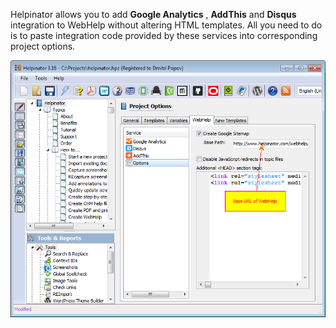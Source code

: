 Helpinator allows you to add  **Google Analytics** ,  **AddThis**  and  **Disqus**  integration to WebHelp without altering HTML templates. All you need to do is to paste integration code provided by these services into corresponding project options.




![](images/webhelp4.png "")

